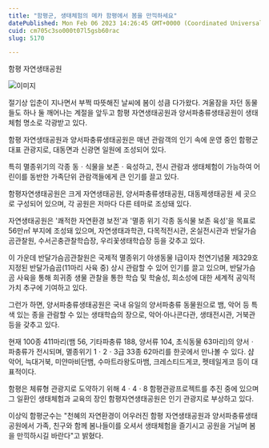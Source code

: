 ```yaml
---
title: "함평군, 생태체험의 메카 함평에서 봄을 만끽하세요"
datePublished: Mon Feb 06 2023 14:26:45 GMT+0000 (Coordinated Universal Time)
cuid: cm705c3so000t07l5gsb60rac
slug: 5170

---
```



함평 자연생태공원

![이미지](https://cdn.hashnode.com/res/hashnode/image/upload/v1739258047712/3968be79-dd67-4c7c-96bd-d1223869000a.jpeg)

절기상 입춘이 지나면서 부쩍 따뜻해진 날씨에 봄이 성큼 다가왔다. 겨울잠을 자던 동물들도 하나 둘 깨어나는 계절을 앞두고 함평 자연생태공원과 양서파충류생태공원이 생태체험 명소로 각광받고 있다.

함평 자연생태공원과 양서파충류생태공원은 매년 관람객의 인기 속에 운영 중인 함평군 대표 관광지로, 대동면과 신광면 일원에 조성되어 있다.

특히 멸종위기의 각종 동ㆍ식물을 보존ㆍ육성하고, 전시 관람과 생태체험이 가능하여 어린이를 동반한 가족단위 관람객들에게 큰 인기를 끌고 있다.

함평자연생태공원은 크게 자연생태공원, 양서파충류생태공원, 대동제생태공원 세 곳으로 구성되어 있으며, 각 공원은 저마다 다른 테마로 조성돼 있다.

자연생태공원은 '쾌적한 자연환경 보전'과 '멸종 위기 각종 동식물 보존 육성'을 목표로 56만㎡ 부지에 조성돼 있으며, 자연생태과학관, 다목적전시관, 온실전시관과 반달가슴곰관찰원, 수서곤충관찰학습장, 우리꽃생태학습장 등을 갖추고 있다.

이 가운데 반달가슴곰관찰원은 국제적 멸종위기 야생동물 Ⅰ급이자 천연기념물 제329호 지정된 반달가슴곰(11마리 사육 중) 상시 관람할 수 있어 인기를 끌고 있으며, 반달가슴곰 사육을 통해 희귀종 생물 관찰을 통한 학습 및 학술성, 희소성에 대한 세계적 공익적 가치 추구에 기여하고 있다.

그런가 하면, 양서파충류생태공원은 국내 유일의 양서파충류 동물원으로 뱀, 악어 등 특색 있는 종을 관람할 수 있는 생태학습의 장으로, 악어·아나콘다관, 생태전시관, 거북관 등을 갖추고 있다.

현재 100종 411마리(뱀 56, 기타파충류 188, 양서류 104, 초식동물 63마리)의 양서ㆍ파충류가 전시되며, 멸종위기 1ㆍ2ㆍ3급 33종 62마리를 한곳에서 만나볼 수 있다. 샴악어, 늑대거북, 미얀마비단뱀, 수마트라왕도마뱀, 크레스티드게코, 펫테일게코 등이 대표적이다.

함평은 체류형 관광지로 도약하기 위해 4ㆍ4ㆍ8 함평관광프로젝트를 추진 중에 있으며 그 일환인 생태체험과 교육의 장인 함평자연생태공원은 인기 관광지로 부상하고 있다.

이상익 함평군수는 "천혜의 자연환경이 어우러진 함평 자연생태공원과 양서파충류생태공원에서 가족, 친구와 함께 봄나들이를 오셔서 생태체험을 즐기시고 공원을 거닐며 봄을 만끽하시길 바란다"고 밝혔다.